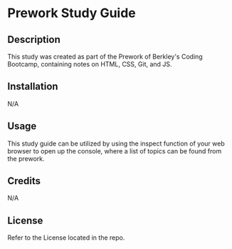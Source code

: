 # Prework Study Guide

## Description

This study was created as part of the Prework of Berkley's Coding Bootcamp, containing notes on HTML, CSS, Git, and JS.

## Installation

N/A

## Usage

This study guide can be utilized by using the inspect function of your web browser to open up the console, where a list of topics can be found from the prework.

## Credits

N/A

## License

Refer to the License located in the repo.
